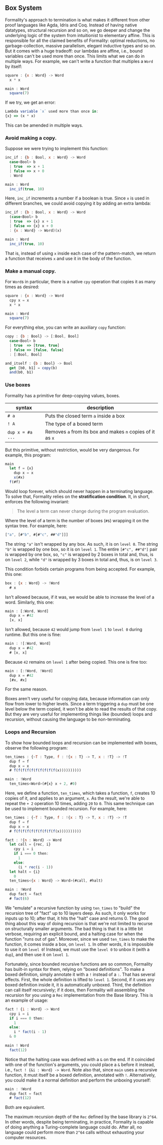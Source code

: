 ## Box System

Formality's approach to termination is what makes it different from other proof languages like Agda, Idris and Coq. Instead of having native datatypes, structural recursion and so on, we go deeper and change the underlying logic of the system from intuitionist to elementary affine. This is responsible for all the claimed benefits of Formality: optimal reductions, no garbage-collection, massive parallelism, elegant inductive types and so on. But it comes with a huge tradeoff: our lambdas are affine, i.e., bound variables can't be used more than once. This limits what we can do in multiple ways. For example, we can't write a function that multiples a `Word` by itself:

```javascript
square : {x : Word} -> Word
  x * x

main : Word
  square(7)
```

If we try, we get an error:

```javascript
Lambda variable `x` used more than once in:
{x} => (x * x)
```

This can be amended in multiple ways.

### Avoid making a copy.

Suppose we were trying to implement this function:

```javascript
inc_if : {b : Bool, x : Word} -> Word
  case<Bool> b
  | true  => x + 1
  | false => x + 0
  : Word

main : Word
  inc_if(true, 10)
```

Here, `inc_if` increments a number if a boolean is true. Since `x` is used in different branches, we could avoid copying it by adding an extra lambda:

```javascript
inc_if : {b : Bool, x : Word} -> Word
  (case<Bool> b
  | true  => {x} x + 1
  | false => {x} x + 0
  : {x : Word} -> Word)(x)

main : Word
  inc_if(true, 10)
```

That is, instead of using `x` inside each case of the pattern-match, we return a function that receives `x` and use it in the body of the function.

### Make a manual copy.

For `Word`s in particular, there is a native `cpy` operation that copies it as many times as desired:

```javascript
square : {x : Word} -> Word
  cpy x = x
  x * x

main : Word
  square(7)
```

For everything else, you can write an auxiliary `copy` function:

```javascript
copy : {b : Bool} -> [:Bool, Bool]
  case<Bool> b
  | true  => [true, true]
  | false => [false, false]
  : [:Bool, Bool]

and_itself : {b : Bool} -> Bool
  get [b0, b1] = copy(b)
  and(b0, b1)
```

### Use boxes

Formality has a primitive for deep-copying values, boxes. 

syntax | description
--- | ---
`# a` | Puts the closed term `a` inside a box
`! A` | The type of a boxed term
`dup x = #a ...` | Removes `a` from its box and makes `n` copies of it as `x`

But this primitive, without restriction, would be very dangerous. For example, this program:

```javascript
main
  let f = {x}
    dup x = x
    x(#x)
  f(#f)
```

Would loop forever, which should never happen in a terminating language. To solve that, Formality relies on the **stratification condition**. It, in short, enforces the following invariant:

> The level a term can never change during the program evaluation.

Where the level of a term is the number of boxes (`#`s) wrapping it on the syntax tree. For example, here:

```javascript
["a", [#"b", #[#"c", ##"d"]]]
```

The string `"a"` isn't wrapped by any box. As such, it is on `level 0`. The string `"b"` is wrapped by one box, so it is on `level 1`. The entire `[#"c", ##"d"]` pair is wrapped by one box, so, `"c"` is wrapped by 2 boxes in total and, thus, is on `level 2`, while `"d"` is wrapped by 3 boxes in total and, thus, is on `level 3`. 

This condition forbids certain programs from being accepted. For example, this one:

```javascript
box : {x : Word} -> !Word 
  # x
```

Isn't allowed because, if it was, we would be able to increase the level of a word. Similarly, this one:

```javascript
main : [:Word, Word]
  dup x = #42
  [x, x]
```

Isn't allowed, because `42` would jump from `level 1` to `level 0` during runtime. But this one is fine:

```javascript
main : ![:Word, Word]
  dup x = #42
  # [x, x]
```

Because `42` remains on `level 1` after being copied. This one is fine too:

```javascript
main : [:!Word, !Word]
  dup x = #42
  [#x, #x]
```

For the same reason.

Boxes aren't very useful for copying data, because information can only flow from lower to higher levels. Since a term triggering a `dup` must be one level below the term copied, it won't be able to read the results of that copy. But they are very useful for implementing things like (bounded) loops and recursion, without causing the language to be non-terminating.

### Loops and Recursion

To show how bounded loops and recursion can be implemented with boxes, observe the following program:

```javascript
ten_times : {~T : Type, f : !{x : T} -> T, x : !T} -> !T
  dup f = f
  dup x = x
  # f(f(f(f(f(f(f(f(f(f(x))))))))))

main : !Word
  ten_times<Word>(#{x} x + 2, #0)
```

Here, we define a function, `ten_times`, which takes a function, `f`, creates 10 copies of it, and applies to an argument, `x`. As the result, we're able to repeat the `+ 2` operation 10 times, adding `20` to `0`. This same technique can be used to implement bounded recursion. For example, here:

```javascript
ten_times : {~T : Type, f : !{x : T} -> T, x : !T} -> !T
  dup f = f
  dup x = x
  # f(f(f(f(f(f(f(f(f(f(x))))))))))

fact : !{n : Word} -> Word
  let call = {rec, i}
    cpy i = i
    if i === 0 then:
      1
    else:
      (i * rec(i - 1))
  let halt = {i}
    0
  ten_times<{x : Word} -> Word>(#call, #halt)

main : !Word
  dup fact = fact
  # fact(6)
```

We "emulate" a recursive function by using `ten_times` to "build" the recursion tree of "fact" up to 10 layers deep. As such, it only works for inputs up to 10; after that, it hits the "halt" case and returns 0. The good thing about this way of doing recursion is that we're not limited to recurse on structurally smaller arguments. The bad thing is that it is a little bit verbose, requiring an explicit bound, and a halting case for when the function "runs out of gas". Moreover, since we used `ten_times` to make the function, it comes inside a box, on `level 1`. In other words, it is impossible to use it on `level 0`! Instead, we must use the `level 0` to unbox it (with a `dup`), and then use it on `level 1`.

Fortunately, since bounded recursive functions are so common, Formality has built-in syntax for them, relying on "boxed definitions". To make a boxed definition, simply annotate it with a `!` instead of a `:`. That has several effects. First, the whole definition is lifted to `level 1`. Second, if it uses any boxed definition inside it, it is automatically unboxed. Third, the definition can call itself recursively; if it does, then Formality will assembling the recursion for you using a `Rec` implementation from the Base library. This is an example of usage:

```javascript
fact ! {i : Word} -> Word
  cpy i = i
  if i === 0 then:
    1
  else:
    i * fact(i - 1)
  & 0
  
main ! Word
  fact(12)
```

Notice that the halting case was defined with a `&` on the end. If it coincided with one of the function's arguments, you could place a `&` before it instead, i.e., `fact ! {&i : Word} -> Word`. Note also that, since `main` uses a recursive function, it must itself be a boxed definition, annotated with `!`. Alternatively, you could make it a normal definition and perform the unboxing yourself:

```javascript
main : !Word
  dup fact = fact
  # fact(12)
```

Both are equivalent.

The maximum recursion depth of the `Rec` defined by the base library is `2^64`. In other words, despite being terminating, in practice, Formality is capable of doing anything a Turing-complete language could do. After all, no language could perform more than `2^64` calls without exhausting your computer resources.
